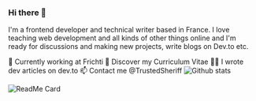 ### Hi there 👋

<!--
**hugo59400/hugo59400** is a ✨ _special_ ✨ repository because its `README.md` (this file) appears on your GitHub profile.

Here are some ideas to get you started:

- 🔭 I’m currently working on ...
- 🌱 I’m currently learning ...
- 👯 I’m looking to collaborate on ...
- 🤔 I’m looking for help with ...
- 💬 Ask me about ...
- 📫 How to reach me: ...
- 😄 Pronouns: ...
- ⚡ Fun fact: ...
-->
I'm a frontend developer and technical writer based in France. I love teaching web development and all kinds of other things online and I'm ready for discussions and making new projects, write blogs on Dev.to etc.

💼 Currently working at Frichti
🔖 Discover my Curriculum Vitae
✍🏻 I wrote dev articles on dev.to
📫 Contact me @TrustedSheriff
![Github stats](https://github-readme-stats.vercel.app/api?username=hugo59400)

![ReadMe Card](https://github-readme-stats.vercel.app/api/pin/?username=hugo59400&repo=addUserReact)
